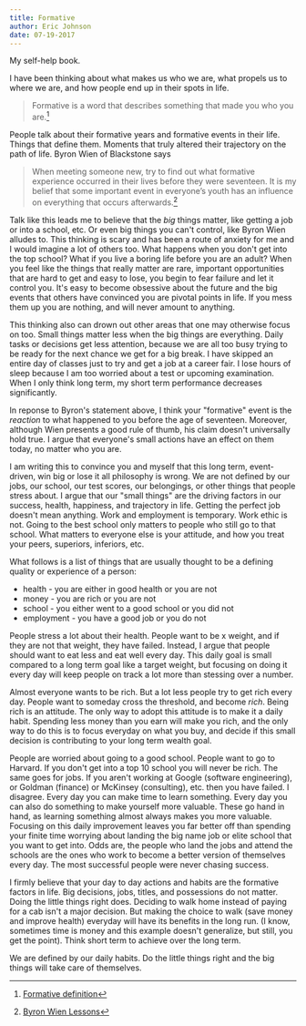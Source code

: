 ```yaml
---  
title: Formative
author: Eric Johnson  
date: 07-19-2017 
---  
```


My self-help book.

I have been thinking about what makes us who we are, what propels us to where we are, and how people end up in their spots in life.

> Formative is a word that describes something that made you who you are.[^1]

People talk about their formative years and formative events in their life. Things that define them. Moments that truly altered their trajectory on the path of life. Byron Wien of Blackstone says

> When meeting someone new, try to find out what formative experience occurred in their lives before they were seventeen.  It is my belief that some important event in everyone’s youth has an influence on everything that occurs afterwards.[^2]

Talk like this leads me to believe that the *big* things matter, like getting a job or into a school, etc. Or even big things you can't control, like Byron Wien alludes to. This thinking is scary and has been a route of anxiety for me and I would imagine a lot of others too. What happens when you don't get into the top school? What if you live a boring life before you are an adult? When you feel like the things that really matter are rare, important opportunities that are hard to get and easy to lose, you begin to fear failure and let it control you. It's easy to become obsessive about the future and the big events that others have convinced you are pivotal points in life. If you mess them up you are nothing, and will never amount to anything.

This thinking also can drown out other areas that one may otherwise focus on too. Small things matter less when the big things are everything. Daily tasks or decisions get less attention, because we are all too busy trying to be ready for the next chance we get for a big break. I have skipped an entire day of classes just to try and get a job at a career fair. I lose hours of sleep because I am too worried about a test or upcoming examination. When I only think long term, my short term performance decreases significantly.

In reponse to Byron's statement above, I think your "formative" event is the *reaction* to what happened to you before the age of seventeen. Moreover, although Wien presents a good rule of thumb, his claim doesn't universally hold true. I argue that everyone's small actions have an effect on them today, no matter who you are.

I am writing this to convince you and myself that this long term, event-driven, win big or lose it all philosophy is wrong. We are not defined by our jobs, our school, our test scores, our belongings, or other things that people stress about. I argue that our "small things" are the driving factors in our success, health, happiness, and trajectory in life. Getting the perfect job doesn't mean anything. Work and employment is temporary. Work ethic is not. Going to the best school only matters to people who still go to that school. What matters to everyone else is your attitude, and how you treat your peers, superiors, inferiors, etc.

What follows is a list of things that are usually thought to be a defining quality or experience of a person:

- health - you are either in good health or you are not
- money - you are rich or you are not
- school - you either went to a good school or you did not
- employment - you have a good job or you do not

People stress a lot about their health. People want to be x weight, and if they are not that weight, they have failed. Instead, I argue that people should want to eat less and eat well every day. This daily goal is small compared to a long term goal like a target weight, but focusing on doing it every day will keep people on track a lot more than stessing over a number.

Almost everyone wants to be rich. But a lot less people try to get rich every day. People want to someday cross the threshold, and become *rich*. Being rich is an attitude. The only way to adopt this attitude is to make it a daily habit.  Spending less money than you earn will make you rich, and the only way to do this is to focus everyday on what you buy, and decide if this small decision is contributing to your long term wealth goal.

People are worried about going to a good school. People want to go to Harvard. If you don't get into a top 10 school you will never be rich. The same goes for jobs. If you aren't working at Google (software engineering), or Goldman (finance) or McKinsey (consulting), etc. then you have failed. I disagree. Every day you can make time to learn something. Every day you can also do something to make yourself more valuable. These go hand in hand, as learning something almost always makes you more valuable. Focusing on this daily improvement leaves you far better off than spending your finite time worrying about landing the big name job or elite school that you want to get into. Odds are, the people who land the jobs and attend the schools are the ones who work to become a better version of themselves every day. The most successful people were never chasing success.

I firmly believe that your day to day actions and habits are the formative factors in life. Big decisions, jobs, titles, and possessions do not matter. Doing the little things right does. Deciding to walk home instead of paying for a cab isn't a major decision. But making the choice to walk (save money and improve health) everyday will have its benefits in the long run. (I know, sometimes time is money and this example doesn't generalize, but still, you get the point). Think short term to achieve over the long term.

We are defined by our daily habits. Do the little things right and the big things will take care of themselves.


[^1]: [Formative definition](https://www.vocabulary.com/dictionary/formative)
[^2]: [Byron Wien Lessons](https://www.blackstone.com/media/blogs/blackstone's-byron-wien-discusses-lessons-learned-in-his-first-80-years)
